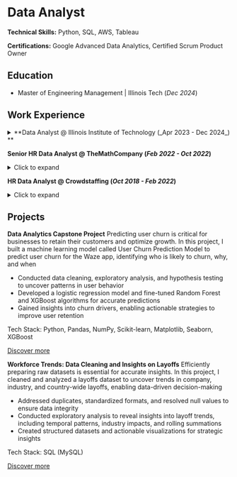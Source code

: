 # Data Analyst
**Technical Skills:** Python, SQL, AWS, Tableau

**Certifications:** Google Advanced Data Analytics, Certified Scrum Product Owner

## Education
- Master of Engineering Management | Illinois Tech (_Dec 2024_)

## Work Experience
<details>
<summary> **Data Analyst @ Illinois Institute of Technology (_Apr 2023 - Dec 2024_) **</summary>
* Engineered a Python-based ETL pipeline to preprocess datasets with 10,000+ records, improving analytics efficiency by 30%
*  Executed multi-variable trend analysis on geographic and educational data, enhancing decision-making efficiency by 25%
* Visualized insights for stakeholders through dynamic Tableau dashboards
* Redesigned the student check-in process, reducing manual errors and saving $20,000 annually with a fully digital solution
</details>

**Senior HR Data Analyst @ TheMathCompany (_Feb 2022 - Oct 2022_)**
<details>
<summary>Click to expand</summary>
- Extracted and analyzed recruitment datasets using SQL, driving a 20% improvement in recruitment performance
- Built interactive Tableau dashboards and Excel reports to streamline workflows, saving 20 hours monthly in manual work
- Proposed and implemented impactful process changes, enhancing hiring cycle efficiency and reporting structures
</details>

**HR Data Analyst @ Crowdstaffing (_Oct 2018 - Feb 2022_)**
<details>
<summary>Click to expand</summary>
- Conducted market research using SQL and Excel, uncovering insights that boosted revenue by $50,000
- Transformed talent records with advanced SQL scripts, improving data accuracy by 20%
- Developed workforce analytics reports with predictive insights, empowering leadership with evidence-based decisions
</details>

## Projects
**Data Analytics Capstone Project**
Predicting user churn is critical for businesses to retain their customers and optimize growth. In this project, I built a machine learning model called User Churn Prediction Model to predict user churn for the Waze app, identifying who is likely to churn, why, and when
- Conducted data cleaning, exploratory analysis, and hypothesis testing to uncover patterns in user behavior
- Developed a logistic regression model and fine-tuned Random Forest and XGBoost algorithms for accurate predictions
- Gained insights into churn drivers, enabling actionable strategies to improve user retention

Tech Stack: Python, Pandas, NumPy, Scikit-learn, Matplotlib, Seaborn, XGBoost

[Discover more](https://github.com/ShreeramHiriyanna/Data_Analytics_Capstone_Project)

**Workforce Trends: Data Cleaning and Insights on Layoffs**
Efficiently preparing raw datasets is essential for accurate insights. In this project, I cleaned and analyzed a layoffs dataset to uncover trends in company, industry, and country-wide layoffs, enabling data-driven decision-making
- Addressed duplicates, standardized formats, and resolved null values to ensure data integrity
- Conducted exploratory analysis to reveal insights into layoff trends, including temporal patterns, industry impacts, and rolling summations
- Created structured datasets and actionable visualizations for strategic insights

Tech Stack: SQL (MySQL)

[Discover more](https://github.com/ShreeramHiriyanna/EDA_SQL_LayoffsData)
